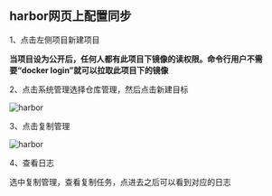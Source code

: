 ## harbor网页上配置同步

1、点击左侧项目新建项目

**当项目设为公开后，任何人都有此项目下镜像的读权限。命令行用户不需要“docker login”就可以拉取此项目下的镜像**

2、点击系统管理选择仓库管理，然后点击新建目标

![harbor](./images/harbor2.png)

3、点击复制管理

![harbor](./images/harbor1.png)

4、查看日志

选中复制管理，查看复制任务，点进去之后可以看到对应的日志